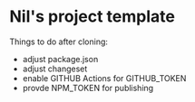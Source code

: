 # Nil's project template

Things to do after cloning:
- adjust package.json
- adjust changeset
- enable GITHUB Actions for GITHUB_TOKEN
- provde NPM_TOKEN for publishing 
